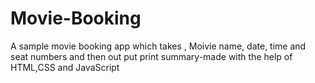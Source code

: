 # Movie-Booking
A sample movie booking app which takes , Moivie name, date, time and seat numbers and then out put print summary-made with the help of HTML,CSS and JavaScript
